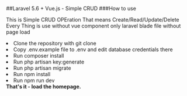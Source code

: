 ##Laravel 5.6 + Vue.js - Simple CRUD 
  ###How to use
  <p>
    This is Simple CRUD OPEration That means Create/Read/Update/Delete
    Every Thing is use without vue component only laravel blade file without page load
  </p>
  <li> Clone the repository with git clone </li>
   <li>Copy .env.example file to .env and edit database credentials there</li>
  <li> Run composer install</li>
  <li> Run php artisan key:generate</li>
  <li> Run php artisan migrate</li>
  <li> Run npm install</li>
   <li>Run npm run dev</li>
<b>That's it - load the homepage.</b>

